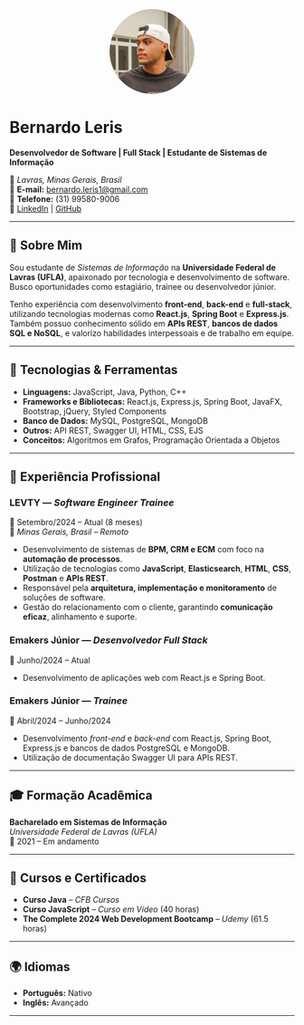 <p align="center">
  <img src="./foto-bernardo.jpg" alt="Foto de Bernardo Leris" width="150" style="border-radius: 50%;">
</p>

# Bernardo Leris

**Desenvolvedor de Software | Full Stack | Estudante de Sistemas de Informação**

📍 *Lavras, Minas Gerais, Brasil*  
📧 **E-mail:** bernardo.leris1@gmail.com  
📱 **Telefone:** (31) 99580-9006  
🔗 [LinkedIn](https://www.linkedin.com/in/bernardo-leris-1b128620b/) | [GitHub](https://github.com/bernardoleris)

---

## 💼 Sobre Mim

Sou estudante de *Sistemas de Informação* na **Universidade Federal de Lavras (UFLA)**, apaixonado por tecnologia e desenvolvimento de software. Busco oportunidades como estagiário, trainee ou desenvolvedor júnior.

Tenho experiência com desenvolvimento **front-end**, **back-end** e **full-stack**, utilizando tecnologias modernas como **React.js**, **Spring Boot** e **Express.js**. Também possuo conhecimento sólido em **APIs REST**, **bancos de dados SQL e NoSQL**, e valorizo habilidades interpessoais e de trabalho em equipe.

---

## 🧠 Tecnologias & Ferramentas

- **Linguagens:** JavaScript, Java, Python, C++
- **Frameworks e Bibliotecas:** React.js, Express.js, Spring Boot, JavaFX, Bootstrap, jQuery, Styled Components
- **Banco de Dados:** MySQL, PostgreSQL, MongoDB
- **Outros:** API REST, Swagger UI, HTML, CSS, EJS
- **Conceitos:** Algoritmos em Grafos, Programação Orientada a Objetos

---

## 💼 Experiência Profissional

### **LEVTY** — *Software Engineer Trainee*  
📅 Setembro/2024 – Atual (8 meses)  
📍 *Minas Gerais, Brasil – Remoto*  
- Desenvolvimento de sistemas de **BPM, CRM e ECM** com foco na **automação de processos**.  
- Utilização de tecnologias como **JavaScript**, **Elasticsearch**, **HTML**, **CSS**, **Postman** e **APIs REST**.  
- Responsável pela **arquitetura, implementação e monitoramento** de soluções de software.  
- Gestão do relacionamento com o cliente, garantindo **comunicação eficaz**, alinhamento e suporte.

### **Emakers Júnior** — *Desenvolvedor Full Stack*  
📅 Junho/2024 – Atual  
- Desenvolvimento de aplicações web com React.js e Spring Boot.

### **Emakers Júnior** — *Trainee*  
📅 Abril/2024 – Junho/2024  
- Desenvolvimento *front-end* e *back-end* com React.js, Spring Boot, Express.js e bancos de dados PostgreSQL e MongoDB.  
- Utilização de documentação Swagger UI para APIs REST.

---

## 🎓 Formação Acadêmica

**Bacharelado em Sistemas de Informação**  
*Universidade Federal de Lavras (UFLA)*  
📅 2021 – Em andamento

---

## 📜 Cursos e Certificados

- **Curso Java** – *CFB Cursos*  
- **Curso JavaScript** – *Curso em Vídeo* (40 horas)  
- **The Complete 2024 Web Development Bootcamp** – *Udemy* (61.5 horas)

---

## 🌍 Idiomas

- **Português:** Nativo  
- **Inglês:** Avançado

---

